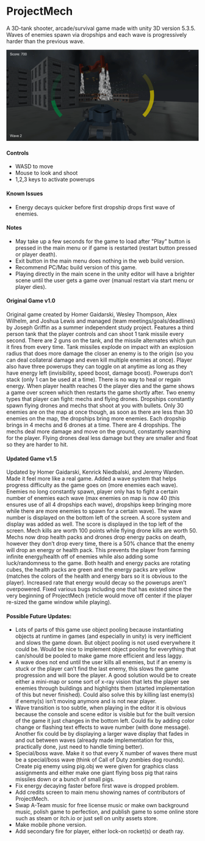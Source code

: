 # ProjectMech

A 3D-tank shooter, arcade/survival game made with unity 3D version 5.3.5. 
Waves of enemies spawn via dropships and each wave is progressively harder than the previous wave.

![ProjectMech gameplay image](githubReadMeImages/MainImage.PNG)

#### Controls
* WASD to move
* Mouse to look and shoot
* 1,2,3 keys to activate powerups
#### Known Issues
* Energy decays quicker before first dropship drops first wave of enemies.
#### Notes
* May take up a few seconds for the game to load after "Play" button is pressed in the main menu or if game is restarted (restart button pressed or player death).
* Exit button in the main menu does nothing in the web build version.
* Recommend PC/Mac build version of this game.
* Playing directly in the main scene in the unity editor will have a brighter scene until the user gets a game over (manual restart via start menu or player dies).

#### Original Game v1.0

Original game created by Homer Gaidarski, Wesley Thompson, Alex Wilhelm, and Joshua Lewis and managed (team meetings/goals/deadlines) by Joseph Griffin as a summer independent study project. Features a third person tank that the player controls and can shoot 1 tank missile every second. There are 2 guns on the tank, and the missile alternates which gun it fires from every time. Tank missiles explode on impact with an explosion radius that does more damage the closer an enemy is to the origin (so you can deal collateral damage and even kill multiple enemies at once). Player also have three powerups they can toggle on at anytime as long as they have energy left (invisibility, speed boost, damage boost). Powerups don’t stack (only 1 can be used at a time). There is no way to heal or regain energy. When player health reaches 0 the player dies and the game shows a game over screen which then restarts the game shortly after. Two enemy types that player can fight: mechs and flying drones. Dropships constantly spawn flying drones and mechs that shoot at you with bullets. Only 30 enemies are on the map at once though, as soon as there are less than 30 enemies on the map, the dropships bring more enemies. Each dropship brings in 4 mechs and 6 drones at a time. There are 4 dropships. The mechs deal more damage and move on the ground, constantly searching for the player. Flying drones deal less damage but they are smaller and float so they are harder to hit.

#### Updated Game v1.5

Updated by Homer Gaidarski, Kenrick Niedbalski, and Jeremy Warden. Made it feel more like a real game. Added a wave system that helps progress difficulty as the game goes on (more enemies each wave). Enemies no long constantly spawn, player only has to fight a certain number of enemies each wave (max enemies on map is now 40 (this ensures use of all 4 dropships each wave), dropships keep bringing more while there are more enemies to spawn for a certain wave). The wave number is displayed on the bottom left of the screen. A score system and display was added as well. The score is displayed in the top left of the screen. Mech kills are worth 100 points while flying drone kills are worth 50. Mechs now drop health packs and drones drop energy packs on death, however they don’t drop every time, there is a 50% chance that the enemy will drop an energy or health pack. This prevents the player from farming infinite energy/health off of enemies while also adding some luck/randomness to the game. Both health and energy packs are rotating cubes, the health packs are green and the energy packs are yellow (matches the colors of the health and energy bars so it is obvious to the player). Increased rate that energy would decay so the powerups aren’t overpowered. Fixed various bugs including one that has existed since the very beginning of ProjectMech (reticle would move off center if the player re-sized the game window while playing).

#### Possible Future Updates:
* Lots of parts of this game use object pooling because instantiating objects at runtime in games (and especially in unity) is very inefficient and slows the game down. But object pooling is not used everywhere it could be. Would be nice to implement object pooling for everything that can/should be pooled to make game more efficient and less laggy.
* A wave does not end until the user kills all enemies, but if an enemy is stuck or the player can’t find the last enemy, this slows the game progression and will bore the player. A good solution would be to create either a mini-map or some sort of x-ray vision that lets the player see enemies through buildings and highlights them (started implementation of this but never finished). Could also solve this by killing last enemy(s) if enemy(s) isn’t moving anymore and is not near player.
* Wave transition is too subtle, when playing in the editor it is obvious because the console and scene editor is visible but for the built version of the game it just changes in the bottom left. Could fix by adding color change or flashing text effects to wave number (with done message). Another fix could be by displaying a larger wave display that fades in and out between waves (already made implementation for this, practically done, just need to handle timing better).
* Special/boss wave. Make it so that every X number of waves there must be a special/boss wave (think of Call of Duty zombies dog rounds). Create pig enemy using pig.obj we were given for graphics class assignments and either make one giant flying boss pig that rains missiles down or a bunch of small pigs.
* Fix energy decaying faster before first wave is dropped problem.
* Add credits screen to main menu showing names of contributors of ProjectMech.
* Swap A-Team music for free license music or make own background music, polish game to perfection, and publish game to some online store such as steam or itch.io or just sell on unity assets store.
* Make mobile phone version.
* Add secondary fire for player, either lock-on rocket(s) or death ray.
